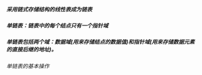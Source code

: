 ##### 采用链式存储结构的线性表成为链表
##### 单链表：链表中的每个结点只有一个指针域
##### 单链表包括两个域：数据域(用来存储结点的数据值)和指针域(用来存储数据元素的直接后继的地址)。
###### 单链表的基本操作